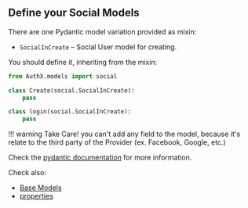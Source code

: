 ## Define your Social Models

There are one Pydantic model variation provided as mixin:

* `SocialInCreate` – Social User model for creating.

You should define it, inheriting from the mixin:

```py
from AuthX.models import social

class Create(social.SocialInCreate):
    pass

class login(social.SocialInCreate):
    pass
```

!!! warning
    Take Care! you can't add any field to the model, because it's relate to the third party of the Provider (ex. Facebook, Google, etc.)

Check the [pydantic documentation](https://pydantic-docs.helpmanual.io/usage/models/) for more information.

Check also:

* [Base Models](base.md)
* [properties](properties.md)
